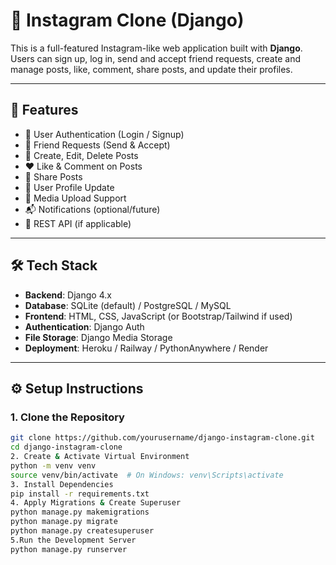 # 📸 Instagram Clone (Django)

This is a full-featured Instagram-like web application built with **Django**. Users can sign up, log in, send and accept friend requests, create and manage posts, like, comment, share posts, and update their profiles.

---

## 🚀 Features

- 🔐 User Authentication (Login / Signup)
- 👥 Friend Requests (Send & Accept)
- 📝 Create, Edit, Delete Posts
- ❤️ Like & Comment on Posts
- 🔄 Share Posts
- 👤 User Profile Update
- 📸 Media Upload Support
- 📬 Notifications (optional/future)
- 🧾 REST API (if applicable)

---

## 🛠️ Tech Stack

- **Backend**: Django 4.x
- **Database**: SQLite (default) / PostgreSQL / MySQL
- **Frontend**: HTML, CSS, JavaScript (or Bootstrap/Tailwind if used)
- **Authentication**: Django Auth
- **File Storage**: Django Media Storage
- **Deployment**: Heroku / Railway / PythonAnywhere / Render

---

## ⚙️ Setup Instructions

### 1. Clone the Repository
```bash
git clone https://github.com/yourusername/django-instagram-clone.git
cd django-instagram-clone
2. Create & Activate Virtual Environment
python -m venv venv
source venv/bin/activate  # On Windows: venv\Scripts\activate
3. Install Dependencies
pip install -r requirements.txt
4. Apply Migrations & Create Superuser
python manage.py makemigrations
python manage.py migrate
python manage.py createsuperuser
5.Run the Development Server
python manage.py runserver


